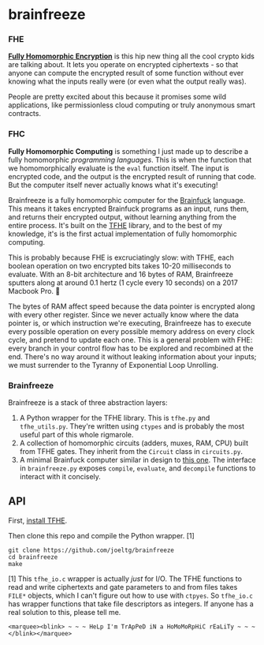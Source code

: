 # brainfreeze

### FHE
**[Fully Homomorphic Encryption](https://en.wikipedia.org/wiki/Homomorphic_encryption)** is this hip new thing all the cool crypto kids are talking about.
It lets you operate on encrypted ciphertexts - so that anyone can compute the encrypted result of some function without ever knowing what the inputs really were (or even what the output really was). 

People are pretty excited about this because it promises some wild applications, like permissionless cloud computing or truly anonymous smart contracts.

### FHC
**Fully Homomorphic Computing** is something I just made up to describe a fully homomorphic *programming languages*. 
This is when the function that we homomorphically evaluate is the `eval` function itself. 
The input is encrypted code, and the output is the encrypted result of running that code.
But the computer itself never actually knows what it's executing!

Brainfreeze is a fully homomorphic computer for the [Brainfuck](https://en.wikipedia.org/wiki/Brainfuck) language. 
This means it takes encrypted Brainfuck programs as an input, runs them, and returns their encrypted output, without learning anything from the entire process.
It's built on the [TFHE](https://tfhe.github.io/tfhe/) library, and to the best of my knowledge, it's is the first actual implementation of fully homomorphic computing.

This is probably because FHE is excruciatingly slow: with TFHE, each boolean operation on two encrypted bits takes 10-20 milliseconds to evaluate. 
With an 8-bit architecture and 16 bytes of RAM, Brainfreeze sputters along at around 0.1 hertz (1 cycle every 10 seconds) on a 2017 Macbook Pro. 😬

The bytes of RAM affect speed because the data pointer is encrypted along with every other register. 
Since we never actually know where the data pointer is, or which instruction we're executing, Brainfreeze has to execute every possible operation on every possible memory address on every clock cycle, and pretend to update each one.
This is a general problem with FHE: every branch in your control flow has to be explored and recombined at the end.
There's no way around it without leaking information about your inputs; we must surrender to the Tyranny of Exponential Loop Unrolling.

### Brainfreeze

Brainfreeze is a stack of three abstraction layers:

1. A Python wrapper for the TFHE library. This is `tfhe.py` and `tfhe_utils.py`. They're written using `ctypes` and is probably the most useful part of this whole rigmarole.
2. A collection of homomorphic circuits (adders, muxes, RAM, CPU) built from TFHE gates. They inherit from the `Circuit` class in `circuits.py`.
3. A minimal Brainfuck computer similar in design to [this one](https://github.com/briandef/bf16). The interface in `brainfreeze.py` exposes `compile`, `evaluate`, and `decompile` functions to interact with it concisely.

## API

First, [install TFHE](https://tfhe.github.io/tfhe/installation.html).

Then clone this repo and compile the Python wrapper. [1]
```shell
git clone https://github.com/joeltg/brainfreeze
cd brainfreeze
make
```

[1] This `tfhe_io.c` wrapper is actually *just* for I/O. The TFHE functions to read and write ciphertexts and gate parameters to and from files takes `FILE*` objects, which I can't figure out how to use with `ctpyes`. So `tfhe_io.c` has wrapper functions that take file descriptors as integers. If anyone has a real solution to this, please tell me.

`<marquee><blink> ~ ~ ~ HeLp I'm TrApPeD iN a HoMoMoRpHiC rEaLiTy ~ ~ ~ </blink></marquee>`
